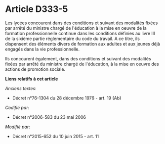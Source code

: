 # Article D333-5

Les lycées concourent dans des conditions et suivant des modalités fixées par arrêté du ministre chargé de l'éducation à la
mise en oeuvre de la formation professionnelle continue dans les conditions définies au livre III de la sixième partie
réglementaire du code du travail. A ce titre, ils dispensent des éléments divers de formation aux adultes et aux jeunes déjà
engagés dans la vie professionnelle.

Ils concourent également, dans des conditions et suivant des modalités fixées par arrêté du ministre chargé de l'éducation, à
la mise en oeuvre des actions de promotion sociale.

**Liens relatifs à cet article**

_Anciens textes_:

  - Décret n°76-1304 du 28 décembre 1976 - art. 19 (Ab)

_Codifié par_:

  - Décret n°2006-583 du 23 mai 2006

_Modifié par_:

  - Décret n°2015-652 du 10 juin 2015 - art. 11
